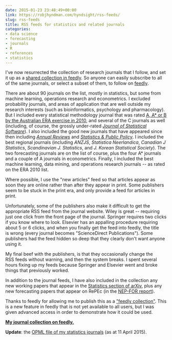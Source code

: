 ```yaml
---
date: 2015-01-23 23:48:49+00:00
link: https://robjhyndman.com/hyndsight/rss-feeds/
slug: rss-feeds
title: RSS feeds for statistics and related journals
categories:
- data science
- forecasting
- journals
- R
- references
- statistics
---
```


I've now resurrected the collection of research journals that I follow, and set it up as a [shared collection in feedly](https://feedly.com/robjhyndman/Statistics%20Journals). So anyone can easily subscribe to all of the same journals, or select a subset of them, to follow on [feedly](http://feedly.com).<!-- more -->

There are about 90 journals on the list, mostly in statistics, but some from machine learning, operations research and econometrics. I excluded probability journals, and areas of application that are well outside my research interests (such as bioinformatics, psychology and pharmacology). But I included every statistical methodology journal that was rated [A, A* or B by the Australian ERA exercise in 2010](https://www.righttoknow.org.au/request/616/response/2048/attach/3/2010%20Final%20Journal%20List%20100310%20FOR%20WEBSITE.xls?cookie_passthrough=1), and several of the C journals as well (including, of course, the grossly under-rated _[Journal of Statistical Software](http://www.jstatsoft.org/)_). I also included the good new journals that have appeared since then including _[Annual Reviews](http://www.annualreviews.org/journal/statistics)_ and _[Statistics & Public Policy](http://www.tandfonline.com/loi/uspp20)_. I included the best regional journals (including _ANZJS_, _Statistica Neerlandica_, _Canadian J Statistics_, _Scandinavian J. Statistics_, and _J. Korean Statistical Society_). The two forecasting journals are on the list of course, plus the four A* journals and a couple of A journals in econometrics. Finally, I included the best machine learning, data mining, and operations research journals -- as rated on the ERA 2010 list.

Where possible, I use the "new articles" feed so that articles appear as soon they are online rather than after they appear in print. Some publishers seem to be stuck in the print era, and only provide a feed for articles in print.

Unfortunately, some of the publishers also make it difficult to get the appropriate RSS feed from the journal website. Wiley is great -- requiring just one click from the front page of the journal. Springer requires two clicks if you know where to look. Elsevier has an appalling procedure requiring about 5 or 6 clicks, and when you finally get the feed into feedly, the title is wrong (every journal becomes "ScienceDirect Publications"). Some publishers had the feed hidden so deep that they clearly don't want anyone using it.

My final beef with the publishers, is that they occasionally change the RSS feeds without warning, and then the system breaks. I spent several hours fixing up my feeds because Springer and Elsevier went and broke things that previously worked.

In addition to the journal feeds, I have also included in the collection any new working papers that appear in the [Statistics section of arXiv](http://arxiv.org/archive/stat), plus any new forecasting papers that appear on RePEc (in the [NEP-FOR report](http://nep.repec.org/nep-for.html)).

Thanks to feedly for allowing me to publish this as a ["feedly collection"](https://feedly.com/robjhyndman/Statistics%20Journals). This is a new feature in feedly that is not yet available to all users, but I was given advanced access in order to demonstrate how it could be used.

**[My journal collection on feedly.](https://feedly.com/robjhyndman/Statistics%20Journals)**

**Update**: the [OPML file of my statistics journals](https://robjhyndman.com/download/stats-journals.opml) (as at 11 April 2015).
